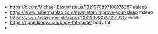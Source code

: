 
 * https://x.com/Michael_Easter/status/1921970897100976387 #sleep 
 * https://www.hubermanlab.com/newsletter/improve-your-sleep #sleep 
 * https://x.com/hubermanlab/status/1921945822016516315 #milk 
 * https://rippedbody.com/body-fat-guide/ body fat
 * 